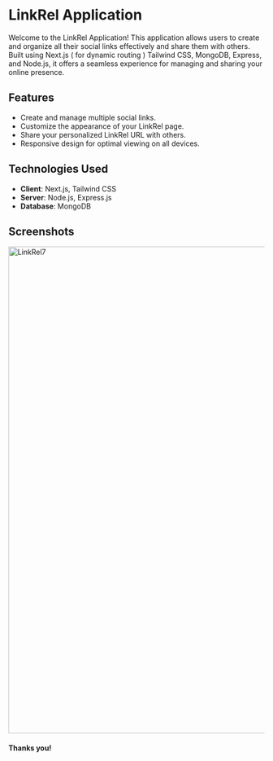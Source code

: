 # LinkRel Application

Welcome to the LinkRel Application! This application allows users to create and organize all their social links effectively and share them with others. Built using Next.js ( for dynamic routing ) Tailwind CSS, MongoDB, Express, and Node.js, it offers a seamless experience for managing and sharing your online presence.

## Features

-   Create and manage multiple social links.
-   Customize the appearance of your LinkRel page.
-   Share your personalized LinkRel URL with others.
-   Responsive design for optimal viewing on all devices.

## Technologies Used

-   **Client**: Next.js, Tailwind CSS
-   **Server**: Node.js, Express.js
-   **Database**: MongoDB




## Screenshots

<!-- ![alt text](image-1.png)
![alt text](image-2.png)
![alt text](image-3.png)
![alt text](image-5.png)
![alt text](image-4.png) -->

<img width="956" alt="LinkRel7" src="https://github.com/ashutoshgithubs/LinkRel/assets/97340498/2f847c7c-0c8c-44eb-8d02-35128c06f223">



#### Thanks you!


